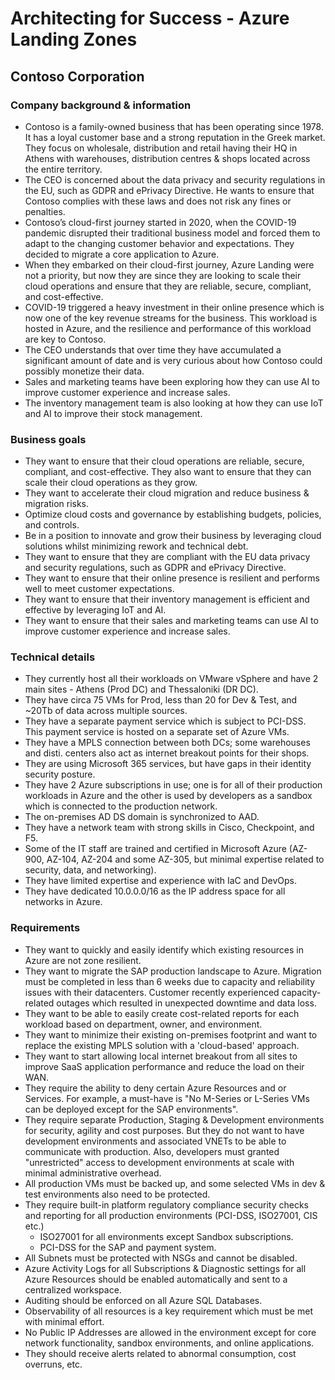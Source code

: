 # Architecting for Success - Azure Landing Zones

## Contoso Corporation

### Company background & information

- Contoso is a family-owned business that has been operating since 1978. It has a loyal customer base and a strong reputation in the Greek market. They focus on wholesale, distribution and retail having their HQ in Athens with warehouses, distribution centres & shops located across the entire territory.
- The CEO is concerned about the data privacy and security regulations in the EU, such as GDPR and ePrivacy Directive. He wants to ensure that Contoso complies with these laws and does not risk any fines or penalties.
- Contoso’s cloud-first journey started in 2020, when the COVID-19 pandemic disrupted their traditional business model and forced them to adapt to the changing customer behavior and expectations. They decided to migrate a core application to Azure.
- When they embarked on their cloud-first journey, Azure Landing were not a priority, but now they are since they are looking to scale their cloud operations and ensure that they are reliable, secure, compliant, and cost-effective.
- COVID-19 triggered a heavy investment in their online presence which is now one of the key revenue streams for the business. This workload is hosted in Azure, and the resilience and performance of this workload are key to Contoso.
- The CEO understands that over time they have accumulated a significant amount of date and is very curious about how Contoso could possibly monetize their data.
- Sales and marketing teams have been exploring how they can use AI to improve customer experience and increase sales.
- The inventory management team is also looking at how they can use IoT and AI to improve their stock management.

### Business goals

- They want to ensure that their cloud operations are reliable, secure, compliant, and cost-effective. They also want to ensure that they can scale their cloud operations as they grow.
- They want to accelerate their cloud migration and reduce business & migration risks.
- Optimize cloud costs and governance by establishing budgets, policies, and controls.
- Be in a position to innovate and grow their business by leveraging cloud solutions whilst minimizing rework and technical debt.
- They want to ensure that they are compliant with the EU data privacy and security regulations, such as GDPR and ePrivacy Directive.
- They want to ensure that their online presence is resilient and performs well to meet customer expectations.
- They want to ensure that their inventory management is efficient and effective by leveraging IoT and AI.
- They want to ensure that their sales and marketing teams can use AI to improve customer experience and increase sales.

### Technical details

- They currently host all their workloads on VMware vSphere and have 2 main sites - Athens (Prod DC) and Thessaloniki (DR DC).
- They have circa 75 VMs for Prod, less than 20 for Dev & Test, and ~20Tb of data across multiple sources.
- They have a separate payment service which is subject to PCI-DSS. This payment service is hosted on a separate set of Azure VMs.
- They have a MPLS connection between both DCs; some warehouses and disti. centers also act as internet breakout points for their shops.
- They are using Microsoft 365 services, but have gaps in their identity security posture.
- They have 2 Azure subscriptions in use; one is for all of their production workloads in Azure and the other is used by developers as a sandbox which is connected to the production network.
- The on-premises AD DS domain is synchronized to AAD.
- They have a network team with strong skills in Cisco, Checkpoint, and F5.
- Some of the IT staff are trained and certified in Microsoft Azure (AZ-900, AZ-104, AZ-204 and some AZ-305, but minimal expertise related to security, data, and networking).
- They have limited expertise and experience with IaC and DevOps.
- They have dedicated 10.0.0.0/16 as the IP address space for all networks in Azure.

### Requirements

- They want to quickly and easily identify which existing resources in Azure are not zone resilient.
- They want to migrate the SAP production landscape to Azure. Migration must be completed in less than 6 weeks due to capacity and reliability issues with their datacenters. Customer recently experienced capacity-related outages which resulted in unexpected downtime and data loss.
- They want to be able to easily create cost-related reports for each workload based on department, owner, and environment.
- They want to minimize their existing on-premises footprint and want to replace the existing MPLS solution with a 'cloud-based' approach.
- They want to start allowing local internet breakout from all sites to improve SaaS application performance and reduce the load on their WAN.
- They require the ability to deny certain Azure Resources and or Services. For example, a must-have is "No M-Series or L-Series VMs can be deployed except for the SAP environments".
- They require separate Production, Staging & Development environments for security, agility and cost purposes. But they do not want to have development environments and associated VNETs to be able to communicate with production. Also, developers must granted "unrestricted" access to development environments at scale with minimal administrative overhead.
- All production VMs must be backed up, and some selected VMs in dev & test environments also need to be protected.
- They require built-in platform regulatory compliance security checks and reporting for all production environments (PCI-DSS, ISO27001, CIS etc.)
  - ISO27001 for all environments except Sandbox subscriptions.
  - PCI-DSS for the SAP and payment system.
- All Subnets must be protected with NSGs and cannot be disabled.
- Azure Activity Logs for all Subscriptions & Diagnostic settings for all Azure Resources should be enabled automatically and sent to a centralized workspace.
- Auditing should be enforced on all Azure SQL Databases.
- Observability of all resources is a key requirement which must be met with minimal effort.
- No Public IP Addresses are allowed in the environment except for core network functionality, sandbox environments, and online applications.
- They should receive alerts related to abnormal consumption, cost overruns, etc.